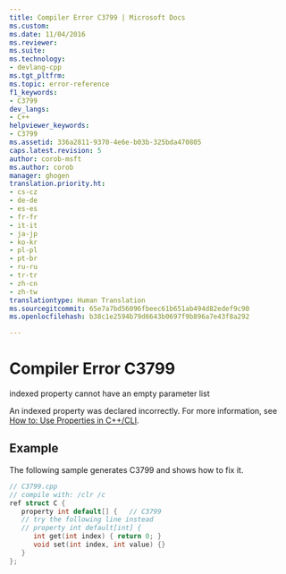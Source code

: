 ```yaml
---
title: Compiler Error C3799 | Microsoft Docs
ms.custom: 
ms.date: 11/04/2016
ms.reviewer: 
ms.suite: 
ms.technology:
- devlang-cpp
ms.tgt_pltfrm: 
ms.topic: error-reference
f1_keywords:
- C3799
dev_langs:
- C++
helpviewer_keywords:
- C3799
ms.assetid: 336a2811-9370-4e6e-b03b-325bda470805
caps.latest.revision: 5
author: corob-msft
ms.author: corob
manager: ghogen
translation.priority.ht:
- cs-cz
- de-de
- es-es
- fr-fr
- it-it
- ja-jp
- ko-kr
- pl-pl
- pt-br
- ru-ru
- tr-tr
- zh-cn
- zh-tw
translationtype: Human Translation
ms.sourcegitcommit: 65e7a7bd56096fbeec61b651ab494d82edef9c90
ms.openlocfilehash: b38c1e2594b79d6643b0697f9b896a7e43f8a292

---
```

# Compiler Error C3799
indexed property cannot have an empty parameter list  
  
An indexed property was declared incorrectly. For more information, see [How to: Use Properties in C++/CLI](../../dotnet/how-to-use-properties-in-cpp-cli.md).  
  
## Example  
The following sample generates C3799 and shows how to fix it.  
  
```cpp  
// C3799.cpp  
// compile with: /clr /c  
ref struct C {  
   property int default[] {   // C3799  
   // try the following line instead  
   // property int default[int] {  
      int get(int index) { return 0; }  
      void set(int index, int value) {}  
   }  
};  
```


<!--HONumber=Jan17_HO2-->



